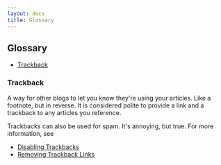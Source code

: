 ```yaml
---
layout: docs
title: Glossary
---
```


## Glossary

* [Trackback](#A2)

### <a name="A2"></a>Trackback

A way for other blogs to let you know they're using your articles. Like a footnote, but in reverse. It is considered polite to provide a link and a trackback to any articles you reference.

Trackbacks can also be used for spam. It's annoying, but true. For more information, see

* [Disabling Trackbacks](/docs/faq/ask-the-expert/spam-protector.html)
* [Removing Trackback Links](/docs/faq/ask-the-expert/removing-trackback-links.html)
